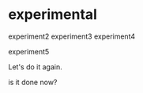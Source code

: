 # experimental

experiment2
experiment3
experiment4

experiment5

Let's do it again.

is it done now?